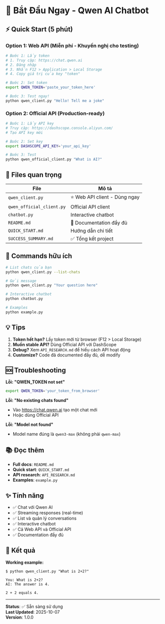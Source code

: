# 🚀 Bắt Đầu Ngay - Qwen AI Chatbot

## ⚡ Quick Start (5 phút)

### Option 1: Web API (Miễn phí - Khuyến nghị cho testing)

```bash
# Bước 1: Lấy token
# 1. Truy cập: https://chat.qwen.ai
# 2. Đăng nhập
# 3. Nhấn F12 > Application > Local Storage
# 4. Copy giá trị của key "token"

# Bước 2: Set token
export QWEN_TOKEN='paste_your_token_here'

# Bước 3: Test ngay!
python qwen_client.py "Hello! Tell me a joke"
```

### Option 2: Official API (Production-ready)

```bash
# Bước 1: Lấy API key
# Truy cập: https://dashscope.console.aliyun.com/
# Tạo API key mới

# Bước 2: Set key
export DASHSCOPE_API_KEY='your_api_key'

# Bước 3: Test
python qwen_official_client.py "What is AI?"
```

## 📁 Files quan trọng

| File | Mô tả |
|------|-------|
| `qwen_client.py` | ⭐ Web API client - Dùng ngay |
| `qwen_official_client.py` | Official API client |
| `chatbot.py` | Interactive chatbot |
| `README.md` | 📖 Documentation đầy đủ |
| `QUICK_START.md` | Hướng dẫn chi tiết |
| `SUCCESS_SUMMARY.md` | ✅ Tổng kết project |

## 🎯 Commands hữu ích

```bash
# List chats của bạn
python qwen_client.py --list-chats

# Gửi message
python qwen_client.py "Your question here"

# Interactive chatbot
python chatbot.py

# Examples
python example.py
```

## 💡 Tips

1. **Token hết hạn?** Lấy token mới từ browser (F12 > Local Storage)
2. **Muốn stable API?** Dùng Official API với DashScope
3. **Debug?** Xem `API_RESEARCH.md` để hiểu cách API hoạt động
4. **Customize?** Code đã documented đầy đủ, dễ modify

## 🆘 Troubleshooting

**Lỗi: "QWEN_TOKEN not set"**
```bash
export QWEN_TOKEN='your_token_from_browser'
```

**Lỗi: "No existing chats found"**
- Vào https://chat.qwen.ai tạo một chat mới
- Hoặc dùng Official API

**Lỗi: "Model not found"**
- Model name đúng là `qwen3-max` (không phải `qwen-max`)

## 📚 Đọc thêm

- **Full docs**: `README.md`
- **Quick start**: `QUICK_START.md`
- **API research**: `API_RESEARCH.md`
- **Examples**: `example.py`

## ✨ Tính năng

- ✅ Chat với Qwen AI
- ✅ Streaming responses (real-time)
- ✅ List và quản lý conversations
- ✅ Interactive chatbot
- ✅ Cả Web API và Official API
- ✅ Documentation đầy đủ

## 🎊 Kết quả

**Working example:**
```
$ python qwen_client.py "What is 2+2?"

You: What is 2+2?
AI: The answer is 4. 

2 + 2 equals 4.
```

---

**Status**: ✅ Sẵn sàng sử dụng  
**Last Updated**: 2025-10-07  
**Version**: 1.0.0
